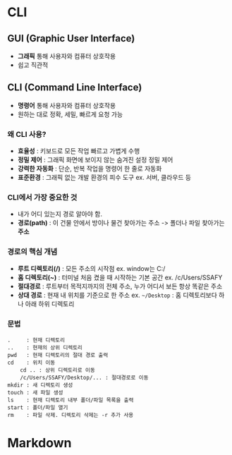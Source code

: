# CLI
## GUI (Graphic User Interface)
- **그래픽** 통해 사용자와 컴퓨터 상호작용
- 쉽고 직관적
  
## CLI (Command Line Interface)
- **명령어** 통해 사용자와 컴퓨터 상호작용
- 원하는 대로 정확, 세밀, 빠르게 요청 가능

### 왜 CLI 사용?
- **효율성** : 키보드로 모든 작업 빠르고 가볍게 수행
- **정밀 제어** : 그래픽 화면에 보이지 않는 숨겨진 설정 정밀 제어
- **강력한 자동화** : 단순, 반복 작업을 명령어 한 줄로 자동화
- **표준환경** : 그래픽 없는 개발 환경의 피수 도구 ex. 서버, 클라우드 등

### CLI에서 가장 중요한 것
- 내가 어디 있는지 경로 알아야 함.
- **경로(path)** : 이 건물 안에서 방이나 물건 찾아가는 주소 -> 폴더나 파일 찾아가는 **주소**

### 경로의 핵심 개념
- **루트 디렉토리(/)** : 모든 주소의 시작점  ex. window는 C:/
- **홈 디렉토리(~)** : 터미널 처음 켰을 때 시작하는 기본 공간 ex. /c/Users/SSAFY
- **절대경로** : 루트부터 목적지까지의 전체 주소, 누가 어디서 보든 항상 똑같은 주소
- **상대 경로** : 현재 내 위치를 기준으로 한 주소 ex. `~/Desktop` : 홈 디렉토리보다 하나 아래 하위 디렉토리

### 문법
```
.     : 현재 디렉토리
..    : 현재의 상위 디렉토리
pwd   : 현재 디렉토리의 절대 경로 출력
cd    : 위치 이동
    cd .. : 상위 디렉토리로 이동
    /c/Users/SSAFY/Desktop/... : 절대경로로 이동
mkdir : 새 디렉토리 생성
touch : 새 파일 생성
ls    : 현재 디렉토리 내부 폴더/파일 목록을 출력
start : 폴더/파일 열기
rm    : 파일 삭제. 디렉토리 삭제는 -r 추가 사용
```

# Markdown
